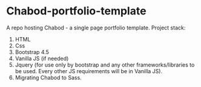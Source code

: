 # Chabod-portfolio-template
A repo hosting Chabod - a single page portfolio template.
Project stack:
1. HTML
2. Css
3. Bootstrap 4.5
4. Vanilla JS (if needed)
5. Jquery (for use only by bootstrap and any other frameworks/libraries to be used. Every other JS requirements will be in Vanilla JS).
6. Migrating Chabod to Sass.
